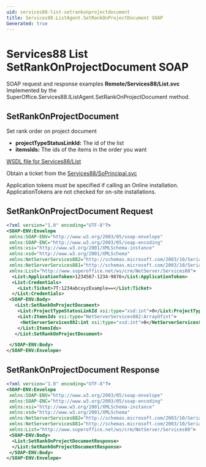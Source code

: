 ```yaml
---
uid: services88-list-setrankonprojectdocument
title: Services88.ListAgent.SetRankOnProjectDocument SOAP
Generated: true
---
```


# Services88 List SetRankOnProjectDocument SOAP

SOAP request and response examples **Remote/Services88/List.svc**
Implemented by the <see cref="M:SuperOffice.Services88.IListAgent.SetRankOnProjectDocument">SuperOffice.Services88.IListAgent.SetRankOnProjectDocument</see> method.

## SetRankOnProjectDocument

Set rank order on project document

* **projectTypeStatusLinkId:** The id of the list
* **itemsIds:** The ids of the items in the order you want



[WSDL file for Services88/List](../Services88-List.md)

Obtain a ticket from the [Services88/SoPrincipal.svc](../SoPrincipal/index.md)

Application tokens must be specified if calling an Online installation. ApplicationTokens are not checked for on-site installations.

## SetRankOnProjectDocument Request

```xml
<?xml version="1.0" encoding="UTF-8"?>
<SOAP-ENV:Envelope
 xmlns:SOAP-ENV="http://www.w3.org/2003/05/soap-envelope"
 xmlns:SOAP-ENC="http://www.w3.org/2003/05/soap-encoding"
 xmlns:xsi="http://www.w3.org/2001/XMLSchema-instance"
 xmlns:xsd="http://www.w3.org/2001/XMLSchema"
 xmlns:NetServerServices882="http://schemas.microsoft.com/2003/10/Serialization/Arrays"
 xmlns:NetServerServices881="http://schemas.microsoft.com/2003/10/Serialization/"
 xmlns:List="http://www.superoffice.net/ws/crm/NetServer/Services88">
  <List:ApplicationToken>1234567-1234-9876</List:ApplicationToken>
  <List:Credentials>
    <List:Ticket>7T:1234abcxyzExample==</List:Ticket>
  </List:Credentials>
 <SOAP-ENV:Body>
   <List:SetRankOnProjectDocument>
    <List:ProjectTypeStatusLinkId xsi:type="xsd:int">0</List:ProjectTypeStatusLinkId>
    <List:ItemsIds xsi:type="NetServerServices882:ArrayOfint">
     <NetServerServices882:int xsi:type="xsd:int">0</NetServerServices882:int>
    </List:ItemsIds>
   </List:SetRankOnProjectDocument>

 </SOAP-ENV:Body>
</SOAP-ENV:Envelope>

```


## SetRankOnProjectDocument Response

```xml
<?xml version="1.0" encoding="UTF-8"?>
<SOAP-ENV:Envelope
 xmlns:SOAP-ENV="http://www.w3.org/2003/05/soap-envelope"
 xmlns:SOAP-ENC="http://www.w3.org/2003/05/soap-encoding"
 xmlns:xsi="http://www.w3.org/2001/XMLSchema-instance"
 xmlns:xsd="http://www.w3.org/2001/XMLSchema"
 xmlns:NetServerServices882="http://schemas.microsoft.com/2003/10/Serialization/Arrays"
 xmlns:NetServerServices881="http://schemas.microsoft.com/2003/10/Serialization/"
 xmlns:List="http://www.superoffice.net/ws/crm/NetServer/Services88">
 <SOAP-ENV:Body>
  <List:SetRankOnProjectDocumentResponse>
  </List:SetRankOnProjectDocumentResponse>
 </SOAP-ENV:Body>
</SOAP-ENV:Envelope>

```

